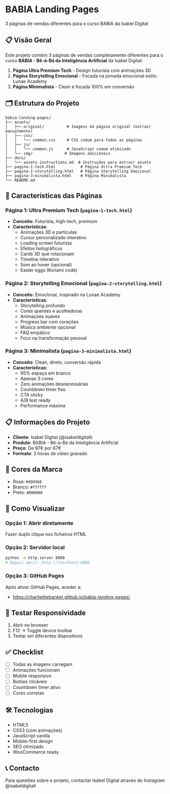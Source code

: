 # BABIA Landing Pages

3 páginas de vendas diferentes para o curso BABIA da Isabel Digital

## 📋 Visão Geral

Este projeto contém 3 páginas de vendas completamente diferentes para o curso **BABIA - Bê-à-Bá da Inteligência Artificial** da Isabel Digital:

1. **Página Ultra Premium Tech** - Design futurista com animações 3D
2. **Página Storytelling Emocional** - Focada na jornada emocional estilo Lunae Academy  
3. **Página Minimalista** - Clean e focada 100% em conversão

## 🗂️ Estrutura do Projeto

```
babia-landing-pages/
├── assets/
│   ├── original/          # Imagens da página original (extrair manualmente)
│   ├── css/
│   │   └── common.css     # CSS comum para todas as páginas
│   ├── js/
│   │   └── common.js      # JavaScript comum otimizado
│   └── img/              # Imagens adicionais
├── docs/
│   └── assets-instructions.md  # Instruções para extrair assets
├── pagina-1-tech.html           # Página Ultra Premium Tech
├── pagina-2-storytelling.html   # Página Storytelling Emocional
├── pagina-3-minimalista.html    # Página Minimalista
└── README.md
```

## 🎯 Características das Páginas

### Página 1: Ultra Premium Tech (`pagina-1-tech.html`)
- **Conceito**: Futurista, high-tech, premium
- **Características**:
  - Animações 3D e partículas
  - Cursor personalizado interativo
  - Loading screen futurista
  - Efeitos holográficos
  - Cards 3D que rotacionam
  - Timeline interativo
  - Som ao hover (opcional)
  - Easter eggs (Konami code)

### Página 2: Storytelling Emocional (`pagina-2-storytelling.html`)
- **Conceito**: Emocional, inspirado na Lunae Academy
- **Características**:
  - Storytelling profundo
  - Cores quentes e acolhedoras
  - Animações suaves
  - Progress bar com corações
  - Música ambiente opcional
  - FAQ empático
  - Foco na transformação pessoal

### Página 3: Minimalista (`pagina-3-minimalista.html`)
- **Conceito**: Clean, direto, conversão rápida
- **Características**:
  - 95% espaço em branco
  - Apenas 3 cores
  - Zero animações desnecessárias
  - Countdown timer fixo
  - CTA sticky
  - A/B test ready
  - Performance máxima

## 📋 Informações do Projeto

- **Cliente**: Isabel Digital (@isabeldigitall)
- **Produto**: BABIA - Bê-à-Bá da Inteligência Artificial
- **Preço**: De 97€ por 67€
- **Formato**: 3 horas de vídeo gravado

## 🎨 Cores da Marca

- Rosa: `#d90368`
- Branco: `#ffffff`
- Preto: `#000000`

## 🚀 Como Visualizar

### Opção 1: Abrir diretamente
Fazer duplo clique nos ficheiros HTML

### Opção 2: Servidor local
```bash
python -m http.server 8000
# Depois abrir: http://localhost:8000
```

### Opção 3: GitHub Pages
Após ativar GitHub Pages, aceder a:
- https://charliethebanker.github.io/babia-landing-pages/

## 📱 Testar Responsividade

1. Abrir no browser
2. F12 → Toggle device toolbar
3. Testar em diferentes dispositivos

## ✅ Checklist

- [ ] Todas as imagens carregam
- [ ] Animações funcionam
- [ ] Mobile responsivo
- [ ] Botões clicáveis
- [ ] Countdown timer ativo
- [ ] Cores corretas

## 🛠️ Tecnologias

- HTML5
- CSS3 (com animações)
- JavaScript vanilla
- Mobile-first design
- SEO otimizado
- WooCommerce ready

## 📞 Contacto

Para questões sobre o projeto, contactar Isabel Digital através do Instagram @isabeldigitall
